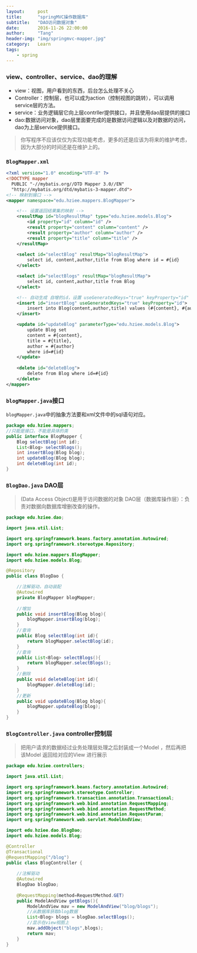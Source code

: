 ```yaml
---
layout:     post
title:      "springMVC操作数据库"
subtitle:   "DAO访问数据对象"
date:       2016-11-26 22:00:00
author:     "Tang"
header-img: "img/springmvc-mapper.jpg"
category:   Learn
tags:
    - spring
---
```


### view、controller、service、dao的理解

- view：视图，用户看到的东西，后台怎么处理不关心
- Controller：控制层，也可以成为action（控制视图的跳转），可以调用service层的方法。
- service：业务逻辑层它向上层contrller提供接口，并且使用dao层提供的接口
- dao:数据访问对象，dao层里面要完成的是数据访问逻辑以及对数据的访问，dao为上层service提供接口。

> 你写程序不应该仅仅为实现功能考虑，更多的还是应该为将来的维护考虑，因为大部分的时间还是在维护上的。

### `BlogMapper.xml`

```xml
<?xml version="1.0" encoding="UTF-8" ?>
<!DOCTYPE mapper
  PUBLIC "-//mybatis.org//DTD Mapper 3.0//EN"
  "http://mybatis.org/dtd/mybatis-3-mapper.dtd">
<!-- 映射到接口 -->
<mapper namespace="edu.hziee.mappers.BlogMapper">

    <!-- 设置返回结果集的映射 -->
    <resultMap id="blogResultMap" type="edu.hziee.models.Blog">
        <id property="id" column="id" />
        <result property="content" column="content" />
        <result property="author" column="author" />
        <result property="title" column="title" />
    </resultMap>
    
    <select id="selectBlog" resultMap="blogResultMap">
        select id, content,author,title from Blog where id = #{id}
    </select>

    <select id="selectBlogs" resultMap="blogResultMap">
        select id, content,author,title from Blog
    </select>

    <!-- 自动生成 自增的id，设置 useGeneratedKeys="true" keyProperty="id" -->
    <insert id="insertBlog" useGeneratedKeys="true" keyProperty="id">
        insert into Blog(content,author,title) values (#{content}, #{author},#{title})
    </insert>

    <update id="updateBlog" parameterType="edu.hziee.models.Blog">
        update Blog set
        content = #{content},
        title = #{title},
        author = #{author}
        where id=#{id}
    </update>
    
    <delete id="deleteBlog">
        delete from Blog where id=#{id}
    </delete>
</mapper>
```

### `blogMapper.java`接口

`blogMapper.java`中的抽象方法要和xml文件中的sql语句对应。

```java
package edu.hziee.mappers;
//只能是接口，不能是具体的类
public interface BlogMapper {
    Blog selectBlog(int id);
    List<Blog> selectBlogs();
    int insertBlog(Blog blog);
    int updateBlog(Blog blog);
    int deleteBlog(int id);
}
```

### `BlogDao.java` DAO层

> (Data Access Object)是用于访问数据的对象
> DAO层（数据库操作层）：负责对数据向数据库增删改查的操作。

```java
package edu.hziee.dao;

import java.util.List;

import org.springframework.beans.factory.annotation.Autowired;
import org.springframework.stereotype.Repository;

import edu.hziee.mappers.BlogMapper;
import edu.hziee.models.Blog;

@Repository
public class BlogDao {

    //注解驱动，自动装配
    @Autowired
    private BlogMapper blogMapper;
    
    //增加
    public void insertBlog(Blog blog){
        blogMapper.insertBlog(blog);
    }
    //查询
    public Blog selectBlog(int id){
        return blogMapper.selectBlog(id);
    }
    //查询
    public List<Blog> selectBlogs(){
        return blogMapper.selectBlogs();
    }
    //删除
    public void deleteBlog(int id){
        blogMapper.deleteBlog(id);
    }
    //更新
    public void updateBlog(Blog blog){
        blogMapper.updateBlog(blog);
    }
}
```

### `BlogController.java` controller控制层

> 把用户请求的数据经过业务处理层处理之后封装成一个Model ，然后再把该Model 返回给对应的View 进行展示

```java
package edu.hziee.controllers;

import java.util.List;

import org.springframework.beans.factory.annotation.Autowired;
import org.springframework.stereotype.Controller;
import org.springframework.transaction.annotation.Transactional;
import org.springframework.web.bind.annotation.RequestMapping;
import org.springframework.web.bind.annotation.RequestMethod;
import org.springframework.web.bind.annotation.RequestParam;
import org.springframework.web.servlet.ModelAndView;

import edu.hziee.dao.BlogDao;
import edu.hziee.models.Blog;

@Controller
@Transactional
@RequestMapping("/blog")
public class BlogController {
    
    //注解驱动
    @Autowired
    BlogDao blogDao;
    
    @RequestMapping(method=RequestMethod.GET)
    public ModelAndView getBlogs(){
        ModelAndView mav = new ModelAndView("blog/blogs");
        //从数据库获取blog数据
        List<Blog> blogs = blogDao.selectBlogs();
        //显示在view视图上
        mav.addObject("blogs",blogs);
        return mav;
    }
}
```